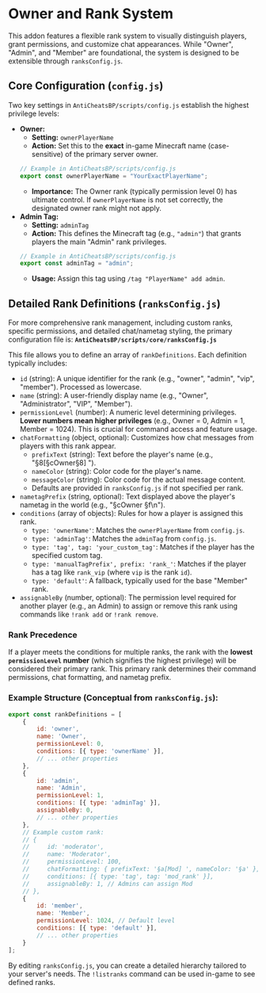 # Owner and Rank System

This addon features a flexible rank system to visually distinguish players, grant permissions, and customize chat appearances. While "Owner", "Admin", and "Member" are foundational, the system is designed to be extensible through `ranksConfig.js`.

## Core Configuration (`config.js`)

Two key settings in `AntiCheatsBP/scripts/config.js` establish the highest privilege levels:

- **Owner:**
  - **Setting:** `ownerPlayerName`
  - **Action:** Set this to the **exact** in-game Minecraft name (case-sensitive) of the primary server owner.
  ```javascript
  // Example in AntiCheatsBP/scripts/config.js
  export const ownerPlayerName = "YourExactPlayerName";
  ```
  - **Importance:** The Owner rank (typically permission level 0) has ultimate control. If `ownerPlayerName` is not set correctly, the designated owner rank might not apply.
- **Admin Tag:**
  - **Setting:** `adminTag`
  - **Action:** This defines the Minecraft tag (e.g., `"admin"`) that grants players the main "Admin" rank privileges.
  ```javascript
  // Example in AntiCheatsBP/scripts/config.js
  export const adminTag = "admin";
  ```
  - **Usage:** Assign this tag using `/tag "PlayerName" add admin`.

## Detailed Rank Definitions (`ranksConfig.js`)

For more comprehensive rank management, including custom ranks, specific permissions, and detailed chat/nametag styling, the primary configuration file is:
**`AntiCheatsBP/scripts/core/ranksConfig.js`**

This file allows you to define an array of `rankDefinitions`. Each definition typically includes:

- `id` (string): A unique identifier for the rank (e.g., "owner", "admin", "vip", "member"). Processed as lowercase.
- `name` (string): A user-friendly display name (e.g., "Owner", "Administrator", "VIP", "Member").
- `permissionLevel` (number): A numeric level determining privileges. **Lower numbers mean higher privileges** (e.g., Owner = 0, Admin = 1, Member = 1024). This is crucial for command access and feature usage.
- `chatFormatting` (object, optional): Customizes how chat messages from players with this rank appear.
  - `prefixText` (string): Text before the player's name (e.g., "§8[§cOwner§8] ").
  - `nameColor` (string): Color code for the player's name.
  - `messageColor` (string): Color code for the actual message content.
  - Defaults are provided in `ranksConfig.js` if not specified per rank.
- `nametagPrefix` (string, optional): Text displayed above the player's nametag in the world (e.g., "§cOwner §f\n").
- `conditions` (array of objects): Rules for how a player is assigned this rank.
  - `type: 'ownerName'`: Matches the `ownerPlayerName` from `config.js`.
  - `type: 'adminTag'`: Matches the `adminTag` from `config.js`.
  - `type: 'tag', tag: 'your_custom_tag'`: Matches if the player has the specified custom tag.
  - `type: 'manualTagPrefix', prefix: 'rank_'`: Matches if the player has a tag like `rank_vip` (where `vip` is the rank `id`).
  - `type: 'default'`: A fallback, typically used for the base "Member" rank.
- `assignableBy` (number, optional): The permission level required for another player (e.g., an Admin) to assign or remove this rank using commands like `!rank add` or `!rank remove`.

### Rank Precedence

If a player meets the conditions for multiple ranks, the rank with the **lowest `permissionLevel` number** (which signifies the highest privilege) will be considered their primary rank. This primary rank determines their command permissions, chat formatting, and nametag prefix.

### Example Structure (Conceptual from `ranksConfig.js`):

```javascript
export const rankDefinitions = [
    {
        id: 'owner',
        name: 'Owner',
        permissionLevel: 0,
        conditions: [{ type: 'ownerName' }],
        // ... other properties
    },
    {
        id: 'admin',
        name: 'Admin',
        permissionLevel: 1,
        conditions: [{ type: 'adminTag' }],
        assignableBy: 0,
        // ... other properties
    },
    // Example custom rank:
    // {
    //     id: 'moderator',
    //     name: 'Moderator',
    //     permissionLevel: 100,
    //     chatFormatting: { prefixText: '§a[Mod] ', nameColor: '§a' },
    //     conditions: [{ type: 'tag', tag: 'mod_rank' }],
    //     assignableBy: 1, // Admins can assign Mod
    // },
    {
        id: 'member',
        name: 'Member',
        permissionLevel: 1024, // Default level
        conditions: [{ type: 'default' }],
        // ... other properties
    }
];
```

By editing `ranksConfig.js`, you can create a detailed hierarchy tailored to your server's needs. The `!listranks` command can be used in-game to see defined ranks.
